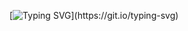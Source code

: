 [![Typing SVG](https://readme-typing-svg.herokuapp.com?font=Fira+Code&duration=10000&pause=1000&color=000000&width=700&lines=%F0%9F%91%8B+Hello+World!!+I'm+Gabriel!!+Be+Very+Welcome!!)](https://git.io/typing-svg)

<script src="https://media1.giphy.com/media/v1.Y2lkPTc5MGI3NjExejJpdG9scnYyN2RsZzZxZGNoNzh5eWxjenNpZzY3NDJpZmtkNm0xYyZlcD12MV9pbnRlcm5hbF9naWZfYnlfaWQmY3Q9Zw/fwzWJPb0fgZ5Vhfi2o/200.webp">


